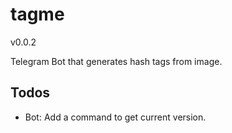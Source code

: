 # tagme

v0.0.2

Telegram Bot that generates hash tags from image.

## Todos

- Bot: Add a command to get current version.
